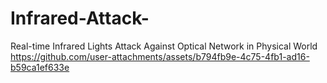 # Infrared-Attack-
Real-time Infrared Lights Attack Against Optical Network in Physical World
https://github.com/user-attachments/assets/b794fb9e-4c75-4fb1-ad16-b59ca1ef633e
